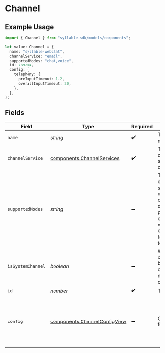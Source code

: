 # Channel

## Example Usage

```typescript
import { Channel } from "syllable-sdk/models/components";

let value: Channel = {
  name: "syllable-webchat",
  channelService: "email",
  supportedModes: "chat,voice",
  id: 739264,
  config: {
    telephony: {
      preInputTimeout: 1.2,
      overallInputTimeout: 20,
    },
  },
};
```

## Fields

| Field                                                                                                                                                 | Type                                                                                                                                                  | Required                                                                                                                                              | Description                                                                                                                                           | Example                                                                                                                                               |
| ----------------------------------------------------------------------------------------------------------------------------------------------------- | ----------------------------------------------------------------------------------------------------------------------------------------------------- | ----------------------------------------------------------------------------------------------------------------------------------------------------- | ----------------------------------------------------------------------------------------------------------------------------------------------------- | ----------------------------------------------------------------------------------------------------------------------------------------------------- |
| `name`                                                                                                                                                | *string*                                                                                                                                              | :heavy_check_mark:                                                                                                                                    | The channel name                                                                                                                                      | syllable-webchat                                                                                                                                      |
| `channelService`                                                                                                                                      | [components.ChannelServices](../../models/components/channelservices.md)                                                                              | :heavy_check_mark:                                                                                                                                    | The communication service for a channel.                                                                                                              |                                                                                                                                                       |
| `supportedModes`                                                                                                                                      | *string*                                                                                                                                              | :heavy_minus_sign:                                                                                                                                    | The comma-delimited list of supported modes for the channel, which defines the       possible communication methods for channel targets linked to it. | chat,voice                                                                                                                                            |
| `isSystemChannel`                                                                                                                                     | *boolean*                                                                                                                                             | :heavy_minus_sign:                                                                                                                                    | Whether the channel is a built-in system channel (i.e., is not customizable)                                                                          | false                                                                                                                                                 |
| `id`                                                                                                                                                  | *number*                                                                                                                                              | :heavy_check_mark:                                                                                                                                    | The channel ID                                                                                                                                        |                                                                                                                                                       |
| `config`                                                                                                                                              | [components.ChannelConfigView](../../models/components/channelconfigview.md)                                                                          | :heavy_minus_sign:                                                                                                                                    | Configuration for the channel                                                                                                                         | {<br/>"telephony": {<br/>"overall_input_timeout": 20,<br/>"pre_input_timeout": 1.2<br/>}<br/>}                                                        |